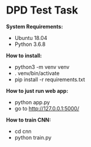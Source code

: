 # DPD Test Task

**System Requirements:**
- Ubuntu 18.04
- Python 3.6.8

**How to install:**
- python3 -m venv venv
- . venv/bin/activate
- pip install -r requirements.txt

**How to just run web app:**
- python app.py
- go to http://127.0.0.1:5000/

**How to train CNN:**
- cd cnn
- python train.py
